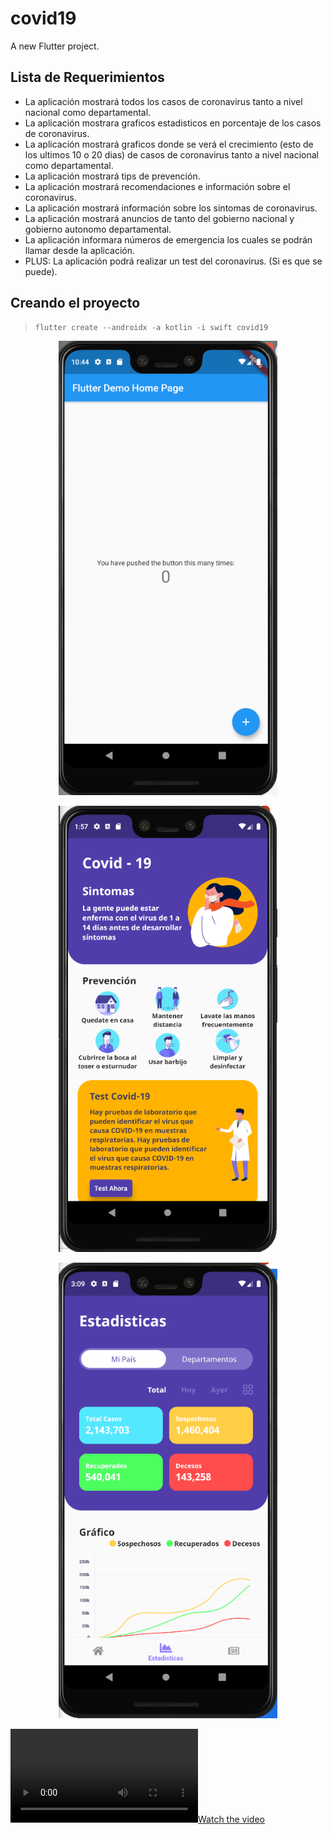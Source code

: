 # covid19

A new Flutter project.

## Lista de Requerimientos

- La aplicación mostrará todos los casos de coronavirus tanto a nivel nacional como departamental.
- La aplicación mostrara graficos estadisticos en porcentaje de los casos de coronavirus.
- La aplicación mostrará graficos donde se verá el crecimiento (esto de los ultimos 10 o 20 dias) de casos de coronavirus tanto a nivel nacional como departamental.
- La aplicación mostrará tips de prevención.
- La aplicación mostrará recomendaciones e información sobre el coronavirus.
- La aplicación mostrará información sobre los sintomas de coronavirus.
- La aplicación mostrará anuncios de tanto del gobierno nacional y gobierno autonomo departamental.
- La aplicación informara números de emergencia los cuales se podrán llamar desde la aplicación.
- PLUS: La aplicación podrá realizar un test del coronavirus. (Si es que se puede).

## Creando el proyecto

>```comand line
>flutter create --androidx -a kotlin -i swift covid19
>```

<p align="center">
  <img src="screenDesign/imgInicio.png" width="350" title="proyecto creado">
</p>

<p align="center">
  <img src="screenDesign/disenio1.png" width="350" title="DISEÑO 1">
</p>

<p align="center">
  <img src="screenDesign/disenio2.png" width="350" title="DISEÑO 2">
</p>

[![Watch the video](https://github.com/cristianfchq/proyWedevsFlutter/blob/master/assets/mobizen_20200819_151354.mp4)](https://github.com/cristianfchq/proyWedevsFlutter/blob/master/assets/mobizen_20200819_151354.mp4)